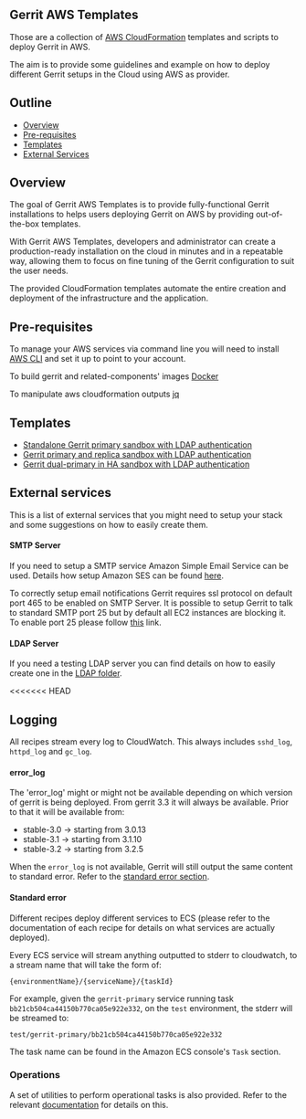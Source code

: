 ## Gerrit AWS Templates
Those are a collection of [AWS CloudFormation](https://aws.amazon.com/cloudformation/)
templates and scripts to deploy Gerrit in AWS.

The aim is to provide some guidelines and example on how to deploy different Gerrit
setups in the Cloud using AWS as provider.

## Outline

- [Overview](#overview)
- [Pre-requisites](#pre-requisites)
- [Templates](#templates)
- [External Services](#external-services)

## Overview

The goal of Gerrit AWS Templates is to provide fully-functional Gerrit installations
to helps users deploying Gerrit on AWS by providing out-of-the-box templates.

With Gerrit AWS Templates, developers and administrator can create a production-ready
installation on the cloud in minutes and in a repeatable way, allowing them
to focus on fine tuning of the Gerrit configuration to suit the user needs.

The provided CloudFormation templates automate the entire creation and deployment
of the infrastructure and the application.

## Pre-requisites

To manage your AWS services via command line you will need to install
[AWS CLI](https://aws.amazon.com/cli/) and set it up to point to your account.

To build gerrit and related-components' images
[Docker](https://www.docker.com/)

To manipulate aws cloudformation outputs
[jq](https://stedolan.github.io/jq/)

## Templates

* [Standalone Gerrit primary sandbox with LDAP authentication](/single-primary/README.md)
* [Gerrit primary and replica sandbox with LDAP authentication](/primary-replica/README.md)
* [Gerrit dual-primary in HA sandbox with LDAP authentication](/dual-primary/README.md)

## External services

This is a list of external services that you might need to setup your stack and some suggestions
on how to easily create them.

#### SMTP Server

If you need to setup a SMTP service Amazon Simple Email Service can be used.
Details how setup Amazon SES can be found [here](https://docs.aws.amazon.com/ses/latest/DeveloperGuide/send-email-set-up.html).

To correctly setup email notifications Gerrit requires ssl protocol on default port 465 to
be enabled on SMTP Server. It is possible to setup Gerrit to talk to standard SMTP port 25
but by default all EC2 instances are blocking it. To enable port 25 please follow [this](https://aws.amazon.com/premiumsupport/knowledge-center/ec2-port-25-throttle/) link.

#### LDAP Server

If you need a testing LDAP server you can find details on how to easily
create one in the [LDAP folder](ldap/README.md).

<<<<<<< HEAD
## Logging

All recipes stream every log to CloudWatch. This always includes `sshd_log`,
`httpd_log` and `gc_log`.

#### error_log
The 'error_log' might or might not be available depending on which version of
gerrit is being deployed.
From gerrit 3.3 it will always be available.
Prior to that it will be available from:

* stable-3.0 -> starting from 3.0.13
* stable-3.1 -> starting from 3.1.10
* stable-3.2 -> starting from 3.2.5

When the `error_log` is not available, Gerrit will still output the same content
to standard error. Refer to the [standard error section](#standard-error).

#### Standard error
Different recipes deploy different services to ECS (please refer to the
documentation of each recipe for details on what services are actually deployed).

Every ECS service will stream anything outputted to stderr to cloudwatch, to a
stream name that will take the form of:

```
{environmentName}/{serviceName}/{taskId}
```

For example, given the `gerrit-primary` service running task
`bb21cb504ca44150b770ca05e922e332`, on the `test` environment, the stderr will
be streamed to:

```
test/gerrit-primary/bb21cb504ca44150b770ca05e922e332
```

The task name can be found in the Amazon ECS console's `Task` section.

### Operations

A set of utilities to perform operational tasks is also provided.
Refer to the relevant [documentation](./operations/Operations.md) for details on this.